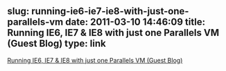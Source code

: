 slug: running-ie6-ie7-ie8-with-just-one-parallels-vm
date: 2011-03-10 14:46:09
title: Running IE6, IE7 & IE8 with just one Parallels VM (Guest Blog)
type: link
---

[Running IE6, IE7 & IE8 with just one Parallels VM (Guest Blog)](http://blogs.parallels.com/consumertech/2011/3/9/running-ie6-ie7-ie8-with-just-one-parallels-vm-guest-blog.html)
